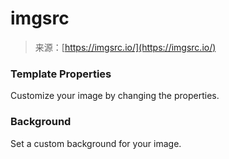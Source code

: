 <!--yml
category: 未分类
date: 2024-05-27 14:29:40
-->

# imgsrc

> 来源：[https://imgsrc.io/](https://imgsrc.io/)

### Template Properties

Customize your image by changing the properties.

### Background

Set a custom background for your image.